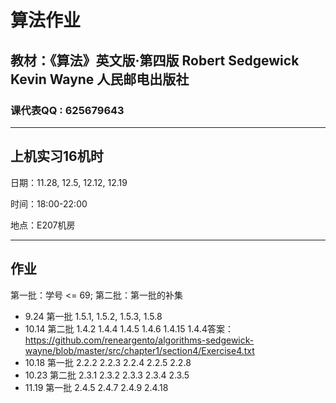 # **算法作业**

## 教材：《算法》英文版·第四版 Robert Sedgewick Kevin Wayne 人民邮电出版社

### 课代表QQ : 625679643

*****

## 上机实习16机时
日期：11.28, 12.5, 12.12, 12.19

时间：18:00-22:00

地点：E207机房

*****

## 作业
第一批：学号 <= 69; 第二批：第一批的补集


* 9.24 第一批 1.5.1, 1.5.2, 1.5.3, 1.5.8 
* 10.14 第二批 1.4.2 1.4.4 1.4.5 1.4.6 1.4.15 1.4.4答案：https://github.com/reneargento/algorithms-sedgewick-wayne/blob/master/src/chapter1/section4/Exercise4.txt
* 10.18 第一批 2.2.2  2.2.3  2.2.4  2.2.5  2.2.8
* 10.23 第二批 2.3.1 2.3.2 2.3.3 2.3.4 2.3.5
* 11.19 第一批 2.4.5 2.4.7 2.4.9 2.4.18

